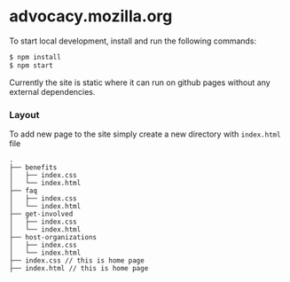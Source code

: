 # advocacy.mozilla.org

To start local development, install and run the following commands:

``` bash
$ npm install
$ npm start
```

Currently the site is static where it can run on github pages without any external dependencies.

### Layout

To add new page to the site simply create a new directory with `index.html` file


```
.
├── benefits
│   ├── index.css
│   └── index.html
├── faq
│   ├── index.css
│   └── index.html
├── get-involved
│   ├── index.css
│   └── index.html
├── host-organizations
│   ├── index.css
│   └── index.html
├── index.css // this is home page
├── index.html // this is home page
```
